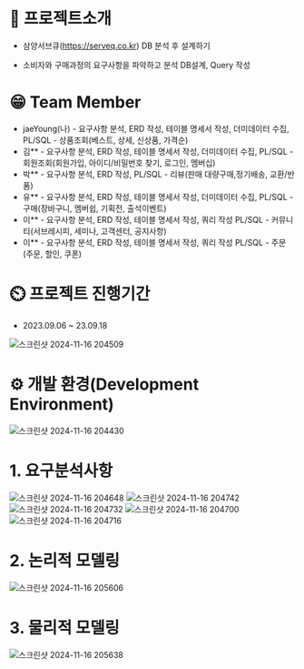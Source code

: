 <h1>📌 프로젝트소개</h1>

- 삼양서브큐(https://serveq.co.kr) DB 분석 후 설계하기


- 소비자와 구매과정의 요구사항을 파악하고 분석 DB설계, Query 작성

<h1>😁 Team Member </h1>

- jaeYoung(나) - 요구사항 분석, ERD 작성, 테이블 명세서 작성, 더미데이터 수집, PL/SQL - 상품조회(베스트, 상세, 신상품, 가격순)
- 김** - 요구사항 분석, ERD 작성, 테이블 명세서 작성, 더미데이터 수집, PL/SQL - 회원조회(회원가입, 아이디/비밀번호 찾기, 로그인, 멤버십)
- 박** - 요구사항 분석, ERD 작성, PL/SQL - 리뷰(판매 대량구매,정기배송, 교환/반품)
- 유** - 요구사항 분석, ERD 작성, 테이블 명세서 작성, 더미데이터 수집,  PL/SQL - 구매(장바구니, 멤버쉽, 기획전, 출석이벤트)
- 이** - 요구사항 분석, ERD 작성, 테이블 명세서 작성, 쿼리 작성  PL/SQL - 커뮤니티(서브레시피, 세미나, 고객센터, 공지사항)
- 이** - 요구사항 분석, ERD 작성, 테이블 명세서 작성, 쿼리 작성  PL/SQL - 주문(주문, 할인, 쿠폰)

<h1>⏲️ 프로젝트 진행기간</h1>

- 2023.09.06 ~ 23.09.18

![스크린샷 2024-11-16 204509](https://github.com/user-attachments/assets/acd5b200-9492-43c0-9272-c74b8533f82e)

<h1>⚙️ 개발 환경(Development Environment)</h1>

![스크린샷 2024-11-16 204430](https://github.com/user-attachments/assets/05a7f499-1c8e-4046-a530-ae8600f31b45)

<h1> 1. 요구분석사항</h1>

![스크린샷 2024-11-16 204648](https://github.com/user-attachments/assets/ad66eef3-d4b3-4d9e-9c14-f901da4acf10)
![스크린샷 2024-11-16 204742](https://github.com/user-attachments/assets/0e5bf7de-57bc-4f07-a63d-5137ef072f68)
![스크린샷 2024-11-16 204732](https://github.com/user-attachments/assets/fba5dee8-ff4b-40dd-a914-8b727324abff)
![스크린샷 2024-11-16 204700](https://github.com/user-attachments/assets/a7c426a8-8499-4df8-9371-b9e5b380c134)
![스크린샷 2024-11-16 204716](https://github.com/user-attachments/assets/8c17a8a2-9833-4101-9b14-465db18f4ddf)

<h1>2. 논리적 모델링</h1>

![스크린샷 2024-11-16 205606](https://github.com/user-attachments/assets/fead89f6-17b8-4a24-a086-652a6002de02)


<h1>3. 물리적 모델링</h1>

![스크린샷 2024-11-16 205638](https://github.com/user-attachments/assets/8d7a323d-083a-403d-978c-de51f102a646)

